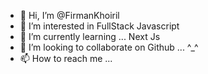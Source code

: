 - 👋 Hi, I’m @FirmanKhoiril
- 👀 I’m interested in FullStack Javascript
- 🌱 I’m currently learning  ... Next Js
- 💞️ I’m looking to collaborate on Github ... ^_^
- 📫 How to reach me ...

<!---
FirmanKhoiril/FirmanKhoiril is a ✨ special ✨ repository because its `README.md` (this file) appears on your GitHub profile.
You can click the Preview link to take a look at your changes.
--->

